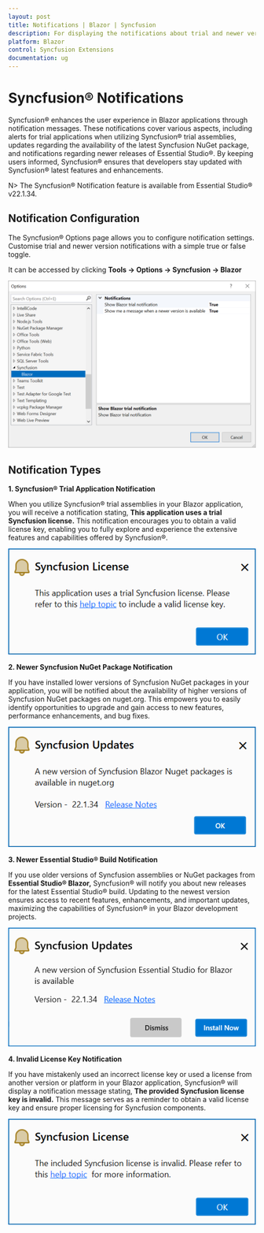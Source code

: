 ```yaml
---
layout: post
title: Notifications | Blazor | Syncfusion
description: For displaying the notifications about trial and newer version update information for Syncfusion applications.
platform: Blazor
control: Syncfusion Extensions
documentation: ug
---
```


# Syncfusion® Notifications

Syncfusion® enhances the user experience in Blazor applications through notification messages. These notifications cover various aspects, including alerts for trial applications when utilizing Syncfusion® trial assemblies, updates regarding the availability of the latest Syncfusion NuGet package, and notifications regarding newer releases of Essential Studio®. By keeping users informed, Syncfusion® ensures that developers stay updated with Syncfusion® latest features and enhancements.

N> The Syncfusion® Notification feature is available from Essential Studio® v22.1.34.

## Notification Configuration

The Syncfusion® Options page allows you to configure notification settings. Customise trial and newer version notifications with a simple true or false toggle.

It can be accessed by clicking **Tools -> Options -> Syncfusion -> Blazor**

   ![Option Page](images/blazor_optionPage.png)

## Notification Types

**1. Syncfusion® Trial Application Notification**

When you utilize Syncfusion® trial assemblies in your Blazor application, you will receive a notification stating, **This application uses a trial Syncfusion license.** This notification encourages you to obtain a valid license key, enabling you to fully explore and experience the extensive features and capabilities offered by Syncfusion®.

   ![Trial Notification](images/blazor_trial.png)

**2. Newer Syncfusion NuGet Package Notification**

If you have installed lower versions of Syncfusion NuGet packages in your application, you will be notified about the availability of higher versions of Syncfusion NuGet packages on nuget.org. This empowers you to easily identify opportunities to upgrade and gain access to new features, performance enhancements, and bug fixes.

   ![NuGet Notification](images/blazor_nuget.png)

**3. Newer Essential Studio® Build Notification**

If you use older versions of Syncfusion assemblies or NuGet packages from **Essential Studio® Blazor,** Syncfusion® will notify you about new releases for the latest Essential Studio® build. Updating to the newest version ensures access to recent features, enhancements, and important updates, maximizing the capabilities of Syncfusion® in your Blazor development projects.

   ![Build Notification](images/blazor_build.png)

**4. Invalid License Key Notification**

If you have mistakenly used an incorrect license key or used a license from another version or platform in your Blazor application, Syncfusion® will display a notification message stating, **The provided Syncfusion license key is invalid.** This message serves as a reminder to obtain a valid license key and ensure proper licensing for Syncfusion components.

   ![Invalid Notification](images/blazor_invalid.png)

  


